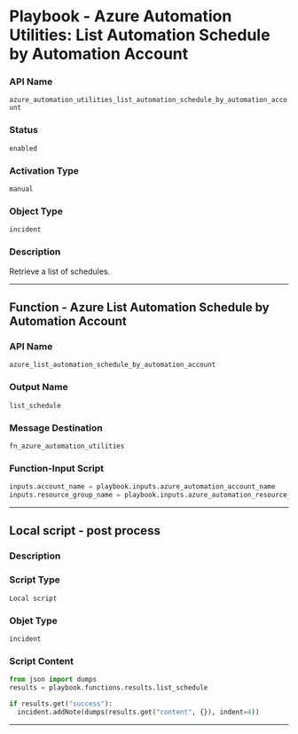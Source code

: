 <!--
    DO NOT MANUALLY EDIT THIS FILE
    THIS FILE IS AUTOMATICALLY GENERATED WITH resilient-sdk codegen
    Generated with resilient-sdk v49.1.51
-->

# Playbook - Azure Automation Utilities: List Automation Schedule by Automation Account

### API Name
`azure_automation_utilities_list_automation_schedule_by_automation_account`

### Status
`enabled`

### Activation Type
`manual`

### Object Type
`incident`

### Description
Retrieve a list of schedules.


---
## Function - Azure List Automation Schedule by Automation Account

### API Name
`azure_list_automation_schedule_by_automation_account`

### Output Name
`list_schedule`

### Message Destination
`fn_azure_automation_utilities`

### Function-Input Script
```python
inputs.account_name = playbook.inputs.azure_automation_account_name
inputs.resource_group_name = playbook.inputs.azure_automation_resource_group_name
```

---

## Local script - post process

### Description


### Script Type
`Local script`

### Objet Type
`incident`

### Script Content
```python
from json import dumps
results = playbook.functions.results.list_schedule

if results.get("success"):
  incident.addNote(dumps(results.get("content", {}), indent=4))
```

---
